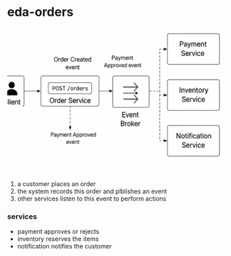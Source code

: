 # eda-orders

![alt text](image.png)

1. a customer places an order
2. the system records this order and plblishes an event
3. other services listen to this event to perform actions

### services

- payment approves or rejects
- inventory reserves the items
- notification notifies the customer